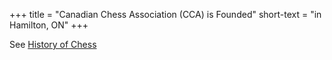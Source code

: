 +++
title = "Canadian Chess Association (CCA) is Founded"
short-text = "in Hamilton, ON"
+++

See [History of Chess](http://www.canadianchess.info/canadianchesshistory/CanadianChessHistory.html)
